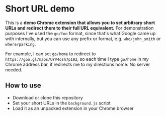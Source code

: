 # Short URL demo

This is a **demo Chrome extension that allows you to set arbitrary short URLs and redirect them to their full URL equivalent.** For demonstration purposes I've used the `go/foo` format, since that's what Google came up with internally, but you can use any prefix or format, e.g. `who/john_smith` or `where/parking`.

For example, I can set `go/home` to redirect to `https://goo.gl/maps/UYV4osh7p192`, so each time I type `go/home` in my Chrome address bar, it redirects me to my directions home. No server needed.

## How to use

- Download or clone this repository
- Set your short URLs in the `background.js` script
- Load it as an unpacked extension in your Chrome browser
